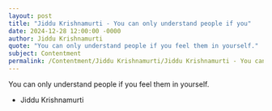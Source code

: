 ```yaml
---
layout: post
title: "Jiddu Krishnamurti - You can only understand people if you"
date: 2024-12-28 12:00:00 -0000
author: Jiddu Krishnamurti
quote: "You can only understand people if you feel them in yourself."
subject: Contentment
permalink: /Contentment/Jiddu Krishnamurti/Jiddu Krishnamurti - You can only understand people if you
---
```


You can only understand people if you feel them in yourself.

- Jiddu Krishnamurti
